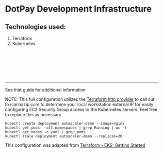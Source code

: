 # DotPay Development Infrastructure

## Technologies used:
1. Terraform
2. Kubernetes

<br/><br/>
<br/><br/>
#
---



See that guide for additional information.

NOTE: This full configuration utilizes the [Terraform http provider](https://www.terraform.io/docs/providers/http/index.html) to call out to icanhazip.com to determine your local workstation external IP for easily configuring EC2 Security Group access to the Kubernetes servers. Feel free to replace this as necessary.

```
kubectl create deployment autoscaler-demo --image=nginx
kubectl get pods --all-namespaces | grep Running | wc -l
kubectl get nodes -o yaml | grep pods
kubectl scale deployment autoscaler-demo --replicas=20
```

This configuration was adapted from [Terraform - EKS: Getting Started](https://www.terraform.io/docs/providers/aws/guides/eks-getting-started.html)
